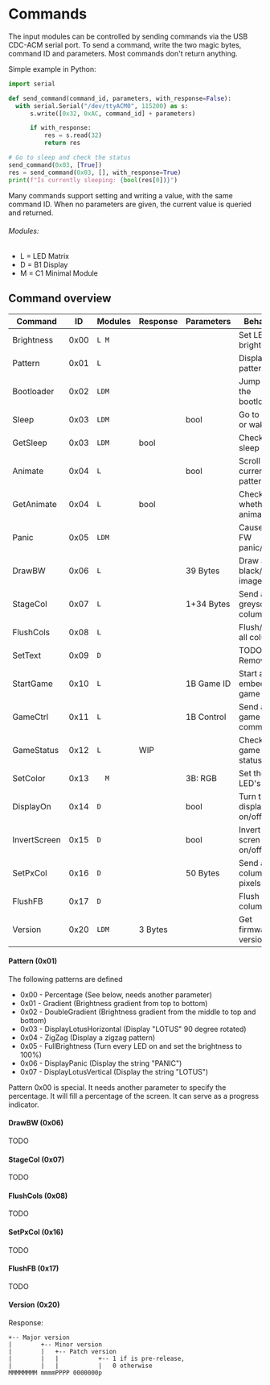 # Commands

The input modules can be controlled by sending commands via the USB CDC-ACM
serial port. To send a command, write the two magic bytes, command ID and
parameters. Most commands don't return anything.

Simple example in Python:

```python
import serial

def send_command(command_id, parameters, with_response=False):
  with serial.Serial("/dev/ttyACM0", 115200) as s:
      s.write([0x32, 0xAC, command_id] + parameters)

      if with_response:
          res = s.read(32)
          return res

# Go to sleep and check the status
send_command(0x03, [True])
res = send_command(0x03, [], with_response=True)
print(f"Is currently sleeping: {bool(res[0])}")
```

Many commands support setting and writing a value, with the same command ID.
When no parameters are given, the current value is queried and returned.

###### Modules:

- L = LED Matrix
- D = B1 Display
- M = C1 Minimal Module

## Command overview

| Command      |   ID | Modules | Response | Parameters | Behavior                 |
| ------------ | ---- | ------- | -------- | ---------- | ------------------------ |
| Brightness   | 0x00 |   `L M` |          |            | Set LED brightness       |
| Pattern      | 0x01 |   `L  ` |          |            | Display a pattern        |
| Bootloader   | 0x02 |   `LDM` |          |            | Jump to the bootloader   |
| Sleep        | 0x03 |   `LDM` |          |       bool | Go to sleep or wake up   |
| GetSleep     | 0x03 |   `LDM` |     bool |            | Check sleep state        |
| Animate      | 0x04 |   `L  ` |          |       bool | Scroll current pattern   |
| GetAnimate   | 0x04 |   `L  ` |     bool |            | Check whether animating  |
| Panic        | 0x05 |   `LDM` |          |            | Cause a FW panic/crash   |
| DrawBW       | 0x06 |   `L  ` |          |   39 Bytes | Draw a black/white image |
| StageCol     | 0x07 |   `L  ` |          | 1+34 Bytes | Send a greyscale column  |
| FlushCols    | 0x08 |   `L  ` |          |            | Flush/draw all columns   |
| SetText      | 0x09 |   ` D ` |          |            | TODO: Remove             |
| StartGame    | 0x10 |   `L  ` |          | 1B Game ID | Start an embeded game    |
| GameCtrl     | 0x11 |   `L  ` |          | 1B Control | Send a game command      |
| GameStatus   | 0x12 |   `L  ` |      WIP |            | Check the game status    |
| SetColor     | 0x13 |   `  M` |          |    3B: RGB | Set the LED's color      |
| DisplayOn    | 0x14 |   ` D ` |          |       bool | Turn the display on/off  |
| InvertScreen | 0x15 |   ` D ` |          |       bool | Invert scren on/off      |
| SetPxCol     | 0x16 |   ` D ` |          |   50 Bytes | Send a column of pixels  |
| FlushFB      | 0x17 |   ` D ` |          |            | Flush all columns        |
| Version      | 0x20 |   `LDM` |  3 Bytes |            | Get firmware version     |

#### Pattern (0x01)

The following patterns are defined

- 0x00 - Percentage (See below, needs another parameter)
- 0x01 - Gradient (Brightness gradient from top to bottom)
- 0x02 - DoubleGradient (Brightness gradient from the middle to top and bottom)
- 0x03 - DisplayLotusHorizontal (Display "LOTUS" 90 degree rotated)
- 0x04 - ZigZag (Display a zigzag pattern)
- 0x05 - FullBrightness (Turn every LED on and set the brightness to 100%)
- 0x06 - DisplayPanic (Display the string "PANIC")
- 0x07 - DisplayLotusVertical (Display the string "LOTUS")

Pattern 0x00 is special. It needs another parameter to specify the percentage.
It will fill a percentage of the screen. It can serve as a progress indicator.

#### DrawBW (0x06)
TODO

#### StageCol (0x07)
TODO

#### FlushCols (0x08)
TODO

#### SetPxCol (0x16)
TODO

#### FlushFB (0x17)
TODO

#### Version (0x20)

Response:

```plain
+-- Major version
|        +-- Minor version
|        |   +-- Patch version
|        |   |           +-- 1 if is pre-release,
|        |   |           |   0 otherwise
MMMMMMMM mmmmPPPP 0000000p
```
